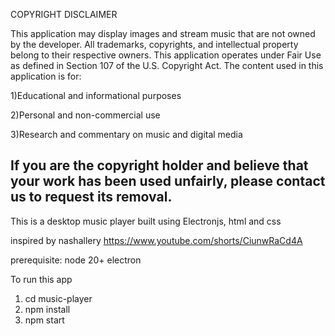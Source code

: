 COPYRIGHT DISCLAIMER

This application may display images and stream music that are not owned by the developer. All trademarks, copyrights, and intellectual property belong to their respective owners.
This application operates under Fair Use as defined in Section 107 of the U.S. Copyright Act. The content used in this application is for:

1)Educational and informational purposes

2)Personal and non-commercial use

3)Research and commentary on music and digital media

If you are the copyright holder and believe that your work has been used unfairly, please contact us to request its removal.
---------------------------------------------------------------------------------------------------------------------------------------------------------------------------------------------------------------------

This is a desktop music player built using Electronjs, html and css

inspired by nashallery
https://www.youtube.com/shorts/CiunwRaCd4A

prerequisite:
node 20+
electron 

To run this app
1) cd music-player
2) npm install
3) npm start


